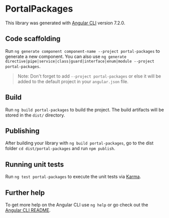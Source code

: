 # PortalPackages

This library was generated with [Angular CLI](https://github.com/angular/angular-cli) version 7.2.0.

## Code scaffolding

Run `ng generate component component-name --project portal-packages` to generate a new component. You can also use `ng generate directive|pipe|service|class|guard|interface|enum|module --project portal-packages`.

> Note: Don't forget to add `--project portal-packages` or else it will be added to the default project in your `angular.json` file.

## Build

Run `ng build portal-packages` to build the project. The build artifacts will be stored in the `dist/` directory.

## Publishing

After building your library with `ng build portal-packages`, go to the dist folder `cd dist/portal-packages` and run `npm publish`.

## Running unit tests

Run `ng test portal-packages` to execute the unit tests via [Karma](https://karma-runner.github.io).

## Further help

To get more help on the Angular CLI use `ng help` or go check out the [Angular CLI README](https://github.com/angular/angular-cli/blob/master/README.md).
